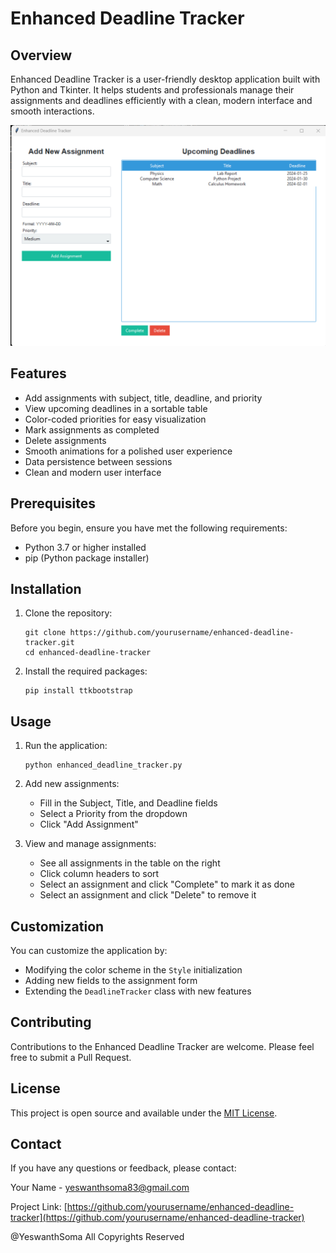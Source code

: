 # Enhanced Deadline Tracker

## Overview

Enhanced Deadline Tracker is a user-friendly desktop application built with Python and Tkinter. It helps students and professionals manage their assignments and deadlines efficiently with a clean, modern interface and smooth interactions.

![Enhanced Deadline Tracker Screenshot](https://github.com/Yesh2344/Student_deadline_tracker/blob/main/Screenshot%20(144).png)

## Features

- Add assignments with subject, title, deadline, and priority
- View upcoming deadlines in a sortable table
- Color-coded priorities for easy visualization
- Mark assignments as completed
- Delete assignments
- Smooth animations for a polished user experience
- Data persistence between sessions
- Clean and modern user interface

## Prerequisites

Before you begin, ensure you have met the following requirements:

- Python 3.7 or higher installed
- pip (Python package installer)

## Installation

1. Clone the repository:
   ```
   git clone https://github.com/yourusername/enhanced-deadline-tracker.git
   cd enhanced-deadline-tracker
   ```

2. Install the required packages:
   ```
   pip install ttkbootstrap
   ```

## Usage

1. Run the application:
   ```
   python enhanced_deadline_tracker.py
   ```

2. Add new assignments:
   - Fill in the Subject, Title, and Deadline fields
   - Select a Priority from the dropdown
   - Click "Add Assignment"

3. View and manage assignments:
   - See all assignments in the table on the right
   - Click column headers to sort
   - Select an assignment and click "Complete" to mark it as done
   - Select an assignment and click "Delete" to remove it

## Customization

You can customize the application by:

- Modifying the color scheme in the `Style` initialization
- Adding new fields to the assignment form
- Extending the `DeadlineTracker` class with new features

## Contributing

Contributions to the Enhanced Deadline Tracker are welcome. Please feel free to submit a Pull Request.

## License

This project is open source and available under the [MIT License](LICENSE).

## Contact

If you have any questions or feedback, please contact:

Your Name - yeswanthsoma83@gmail.com

Project Link: [https://github.com/yourusername/enhanced-deadline-tracker](https://github.com/yourusername/enhanced-deadline-tracker)

@YeswanthSoma All Copyrights Reserved
